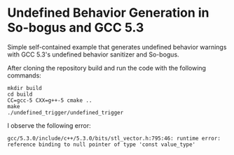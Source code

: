 Undefined Behavior Generation in So-bogus and GCC 5.3
=====================================================

Simple self-contained example that generates undefined behavior warnings with 
GCC 5.3's undefined behavior sanitizer and So-bogus. 

After cloning the repository build and run the code with the following commands:

    mkdir build
    cd build
    CC=gcc-5 CXX=g++-5 cmake ..
    make
    ./undefined_trigger/undefined_trigger

I observe the following error:

    gcc/5.3.0/include/c++/5.3.0/bits/stl_vector.h:795:46: runtime error: reference binding to null pointer of type 'const value_type'
